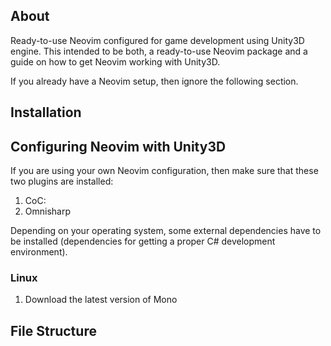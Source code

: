 ## About
Ready-to-use Neovim configured for game development using Unity3D engine. This
intended to be both, a ready-to-use Neovim package and a guide on how to get Neovim
working with Unity3D.

If you already have a Neovim setup, then ignore the following section.

## Installation


## Configuring Neovim with Unity3D
If you are using your own Neovim configuration, then make sure that these two
plugins are installed:
1. CoC: 
2. Omnisharp

Depending on your operating system, some external dependencies have to be installed
(dependencies for getting a proper C# development environment).

### Linux
1. Download the latest version of Mono

## File Structure
